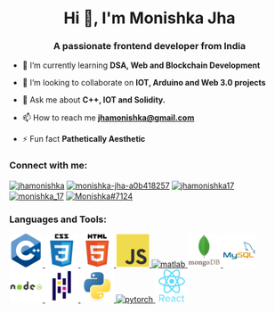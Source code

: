 <h1 align="center">Hi 👋, I'm Monishka Jha</h1>
<h3 align="center">A passionate frontend developer from India</h3>

- 🌱 I’m currently learning **DSA, Web and Blockchain Development**

- 👯 I’m looking to collaborate on **IOT, Arduino and Web 3.0 projects**

- 💬 Ask me about **C++, IOT and Solidity.**

- 📫 How to reach me **jhamonishka@gmail.com**

- ⚡ Fun fact **Pathetically Aesthetic**

<h3 align="left">Connect with me:</h3>
<p align="left">
<a href=" https://twitter.com/jhamonishka" target="____blank"><img align="center" src="https://raw.githubusercontent.com/rahuldkjain/github-profile-readme-generator/master/src/images/icons/Social/twitter.svg" alt="jhamonishka" height="80" width="60" /></a>
<a href=" https://linkedin.com/in/monishka-jha-a0b418257" target="____blank"><img align="center" src="https://raw.githubusercontent.com/rahuldkjain/github-profile-readme-generator/master/src/images/icons/Social/linked-in-alt.svg" alt="monishka-jha-a0b418257" height="80" width="60" /></a>
<a href=" https://instagram.com/jhamonishka17" target="____blank"><img align="center" src="https://raw.githubusercontent.com/rahuldkjain/github-profile-readme-generator/master/src/images/icons/Social/instagram.svg" alt="jhamonishka17" height="80" width="60" /></a>
<a href=" https://www.codechef.com/users/monishka_17" target="____blank"><img align="center" src="https://cdn.jsdelivr.net/npm/simple-icons@3.1.0/icons/codechef.svg" alt="monishka_17" height="80" width="60" /></a>
<a href=" https://discord.gg/Monishka#7124" target="____blank"><img align="center" src="https://raw.githubusercontent.com/rahuldkjain/github-profile-readme-generator/master/src/images/icons/Social/discord.svg" alt="Monishka#7124" height="80" width="60" /></a>
</p>

<h3 align="left">Languages and Tools:</h3>
<p align="left"> <a href="https://www.w3schools.com/cpp/" target="__blank" rel="noreferrer"> <img src="https://raw.githubusercontent.com/devicons/devicon/master/icons/cplusplus/cplusplus-original.svg" alt="cplusplus" width="60" height="60"/> </a> <a href="https://www.w3schools.com/css/" target="__blank" rel="noreferrer"> <img src="https://raw.githubusercontent.com/devicons/devicon/master/icons/css3/css3-original-wordmark.svg" alt="css3" width="60" height="60"/> </a> <a href="https://www.w3.org/html/" target="__blank" rel="noreferrer"> <img src="https://raw.githubusercontent.com/devicons/devicon/master/icons/html5/html5-original-wordmark.svg" alt="html5" width="60" height="60"/> </a> <a href="https://developer.mozilla.org/en-US/docs/Web/JavaScript" target="__blank" rel="noreferrer"> <img src="https://raw.githubusercontent.com/devicons/devicon/master/icons/javascript/javascript-original.svg" alt="javascript" width="60" height="60"/> </a> <a href="https://www.mathworks.com/" target="__blank" rel="noreferrer"> <img src="https://upload.wikimedia.org/wikipedia/commons/2/21/Matlab_Logo.png" alt="matlab" width="60" height="60"/> </a> <a href="https://www.mongodb.com/" target="__blank" rel="noreferrer"> <img src="https://raw.githubusercontent.com/devicons/devicon/master/icons/mongodb/mongodb-original-wordmark.svg" alt="mongodb" width="60" height="60"/> </a> <a href="https://www.mysql.com/" target="__blank" rel="noreferrer"> <img src="https://raw.githubusercontent.com/devicons/devicon/master/icons/mysql/mysql-original-wordmark.svg" alt="mysql" width="60" height="60"/> </a> <a href="https://nodejs.org" target="__blank" rel="noreferrer"> <img src="https://raw.githubusercontent.com/devicons/devicon/master/icons/nodejs/nodejs-original-wordmark.svg" alt="nodejs" width="60" height="60"/> </a> <a href="https://pandas.pydata.org/" target="__blank" rel="noreferrer"> <img src="https://raw.githubusercontent.com/devicons/devicon/2ae2a900d2f041da66e950e4d48052658d850630/icons/pandas/pandas-original.svg" alt="pandas" width="60" height="60"/> </a> <a href="https://www.python.org" target="__blank" rel="noreferrer"> <img src="https://raw.githubusercontent.com/devicons/devicon/master/icons/python/python-original.svg" alt="python" width="60" height="60"/> </a> <a href="https://pytorch.org/" target="__blank" rel="noreferrer"> <img src="https://www.vectorlogo.zone/logos/pytorch/pytorch-icon.svg" alt="pytorch" width="60" height="60"/> </a> <a href="https://reactjs.org/" target="__blank" rel="noreferrer"> <img src="https://raw.githubusercontent.com/devicons/devicon/master/icons/react/react-original-wordmark.svg" alt="react" width="60" height="60"/> </a> </p>
